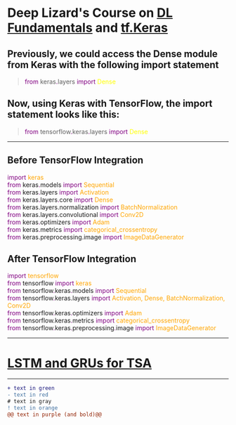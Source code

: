 # Deep Lizard's Course on [DL Fundamentals](https://deeplizard.com/learn/playlist/PLZbbT5o_s2xq7LwI2y8_QtvuXZedL6tQU) and [tf.Keras](https://deeplizard.com/learn/playlist/PLZbbT5o_s2xrwRnXk_yCPtnqqo4_u2YGL)
## Previously, we could access the Dense module from Keras with the following import statement
> <font color="purple">from</font> keras<font color="purple">.</font>layers <font color="purple">import</font> <font color="yellow">Dense</font>

## Now, using Keras with TensorFlow, the import statement looks like this:
> <font color="purple">from</font> tensorflow<font color="purple">.</font>keras<font color="purple">.</font>layers <font color="purple">import</font> <font color="yellow">Dense</font>
___
## Before TensorFlow Integration

<font color="purple">import</font> <font color="orange">keras</font><br>
<font color="purple">from</font> keras<font color="purple">.</font>models <font color="purple">import</font> <font color="orange">Sequential</font><br>
<font color="purple">from</font> keras<font color="purple">.</font>layers <font color="purple">import</font> <font color="orange">Activation</font><br>
<font color="purple">from</font> keras<font color="purple">.</font>layers<font color="purple">.</font>core <font color="purple">import</font> <font color="orange">Dense</font><br>
<font color="purple">from</font> keras.layers.normalization <font color="purple">import</font> <font color="orange">BatchNormalization</font><br>
<font color="purple">from</font> keras.layers.convolutional <font color="purple">import</font> <font color="orange">Conv2D</font><br>
<font color="purple">from</font> keras<font color="purple">.</font>optimizers <font color="purple">import</font> <font color="orange">Adam</font><br>
<font color="purple">from</font> keras<font color="purple">.</font>metrics <font color="purple">import</font> <font color="orange">categorical_crossentropy</font><br>
<font color="purple">from</font> keras.preprocessing.image <font color="purple">import</font> <font color="orange">ImageDataGenerator</font><br>


## After TensorFlow Integration

<font color="purple">import</font> <font color="orange">tensorflow</font><br>
<font color="purple">from</font> tensorflow <font color="purple">import</font> <font color="orange">keras</font><br>
<font color="purple">from</font> tensorflow<font color="purple">.</font>keras<font color="purple">.</font>models <font color="purple">import</font> <font color="orange">Sequential</font><br>
<font color="purple">from</font> tensorflow<font color="purple">.</font>keras.layers <font color="purple">import</font> <font color="orange">Activation, Dense, BatchNormalization, Conv2D</font><br>
<font color="purple">from</font> tensorflow<font color="purple">.</font>keras<font color="purple">.</font>optimizers <font color="purple">import</font> <font color="orange">Adam</font><br>
<font color="purple">from</font> tensorflow.<font color="purple"></font>keras<font color="purple">.</font>metrics <font color="purple">import</font> <font color="orange">categorical_crossentropy</font><br>
<font color="purple">from</font> tensorflow<font color="purple">.</font>keras<font color="purple">.</font>preprocessing<font color="purple">.</font>image <font color="purple">import</font> <font color="orange">ImageDataGenerator</font><br>
___

# [LSTM and GRUs for TSA](https://github.com/juspreet51/templates/tree/master/tsa/09_DL%20for%20TSF)
___


```diff
+ text in green
- text in red
# text in gray
! text in orange
@@ text in purple (and bold)@@
```
